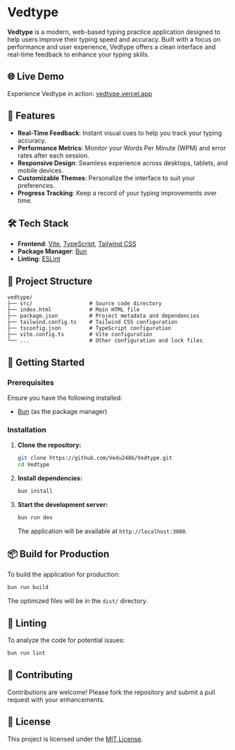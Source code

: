 # Vedtype

**Vedtype** is a modern, web-based typing practice application designed to help users improve their typing speed and accuracy. Built with a focus on performance and user experience, Vedtype offers a clean interface and real-time feedback to enhance your typing skills.

## 🌐 Live Demo

Experience Vedtype in action: [vedtype.vercel.app](https://vedtype.vercel.app)

## 🚀 Features

* **Real-Time Feedback**: Instant visual cues to help you track your typing accuracy.
* **Performance Metrics**: Monitor your Words Per Minute (WPM) and error rates after each session.
* **Responsive Design**: Seamless experience across desktops, tablets, and mobile devices.
* **Customizable Themes**: Personalize the interface to suit your preferences.
* **Progress Tracking**: Keep a record of your typing improvements over time.

## 🛠️ Tech Stack

* **Frontend**: [Vite](https://vitejs.dev/), [TypeScript](https://www.typescriptlang.org/), [Tailwind CSS](https://tailwindcss.com/)
* **Package Manager**: [Bun](https://bun.sh/)
* **Linting**: [ESLint](https://eslint.org/)

## 📁 Project Structure

```
vedtype/
├── src/                  # Source code directory
├── index.html            # Main HTML file
├── package.json          # Project metadata and dependencies
├── tailwind.config.ts    # Tailwind CSS configuration
├── tsconfig.json         # TypeScript configuration
├── vite.config.ts        # Vite configuration
└── ...                   # Other configuration and lock files
```

## 🚀 Getting Started

### Prerequisites

Ensure you have the following installed:

* [Bun](https://bun.sh/) (as the package manager)

### Installation

1. **Clone the repository:**

   ```bash
   git clone https://github.com/Vedu2486/Vedtype.git
   cd Vedtype
   ```

2. **Install dependencies:**

   ```bash
   bun install
   ```

3. **Start the development server:**

   ```bash
   bun run dev
   ```

   The application will be available at `http://localhost:3000`.

## 📦 Build for Production

To build the application for production:

```bash
bun run build
```

The optimized files will be in the `dist/` directory.

## 🧪 Linting

To analyze the code for potential issues:

```bash
bun run lint
```

## 🤝 Contributing

Contributions are welcome! Please fork the repository and submit a pull request with your enhancements.

## 📄 License

This project is licensed under the [MIT License](LICENSE).
